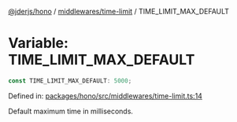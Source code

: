 [@jderjs/hono](../../../README.md) / [middlewares/time-limit](../README.md) / TIME\_LIMIT\_MAX\_DEFAULT

# Variable: TIME\_LIMIT\_MAX\_DEFAULT

```ts
const TIME_LIMIT_MAX_DEFAULT: 5000;
```

Defined in: [packages/hono/src/middlewares/time-limit.ts:14](https://github.com/jder-std/hono/blob/f2f73ec679525d06b67f906feb4542e6a1926d67/packages/hono/src/middlewares/time-limit.ts#L14)

Default maximum time in milliseconds.
